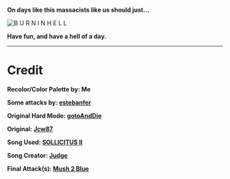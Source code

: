 **On days like this massacists like us should just...**

![B U R N  I N  H E L L](https://www.demirramon.com/gen/undertale_text_box.png?text=B%20U%20R%20N%20%20%20%20%20%20%20%20%20%20I%20N%20%20%20%20%20%20%20%20%20%20%20H%20E%20L%20L%20.&box=octagonal&boxcolor=ffffff&character=custom&url=https%3A%2F%2Fwww.demirramon.com%2Fuploads%2Fimg_5d5bdc2a.png&charcolor=ffffff&font=determination&asterisk=ffffff&mode=regular)

**Have fun, and have a hell of a day.**

________________________________________________________________________________

# Credit

**Recolor/Color Palette by: Me**

**Some attacks by: [estebanfer](https://www.reddit.com/user/estebanfer)**

**Original Hard Mode: [gotoAndDie](https://github.com/gotoAndDie)**

**Original: [Jcw87](https://github.com/Jcw87)**

**Song Used: [SOLLICITUS II](https://soundcloud.com/ragher/swapped-realities-sollicitus-updated)**

**Song Creator: [Judge](https://soundcloud.com/ragher)**

**Final Attack(s): [Mush 2 Blue](https://www.youtube.com/channel/UCMHwpcP2P4AbV1tDgz5N5XA)**
